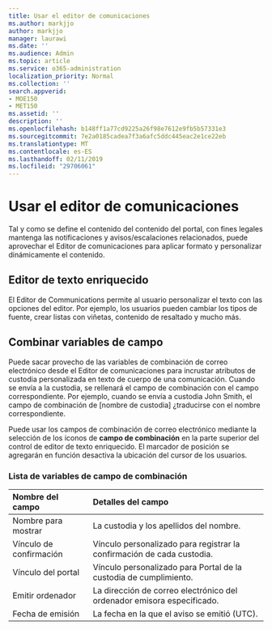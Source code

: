 ```yaml
---
title: Usar el editor de comunicaciones
ms.author: markjjo
author: markjjo
manager: laurawi
ms.date: ''
ms.audience: Admin
ms.topic: article
ms.service: o365-administration
localization_priority: Normal
ms.collection: ''
search.appverid:
- MOE150
- MET150
ms.assetid: ''
description: ''
ms.openlocfilehash: b148ff1a77cd9225a26f98e7612e9fb5b57331e3
ms.sourcegitcommit: 7e2a0185cadea7f3a6afc5ddc445eac2e1ce22eb
ms.translationtype: MT
ms.contentlocale: es-ES
ms.lasthandoff: 02/11/2019
ms.locfileid: "29706061"
---
```

# <a name="use-the-communications-editor"></a>Usar el editor de comunicaciones

Tal y como se define el contenido del contenido del portal, con fines legales mantenga las notificaciones y avisos/escalaciones relacionados, puede aprovechar el Editor de comunicaciones para aplicar formato y personalizar dinámicamente el contenido.

## <a name="rich-text-editor"></a>Editor de texto enriquecido 

El Editor de Communications permite al usuario personalizar el texto con las opciones del editor. Por ejemplo, los usuarios pueden cambiar los tipos de fuente, crear listas con viñetas, contenido de resaltado y mucho más. 

## <a name="merge-field-variables"></a>Combinar variables de campo

Puede sacar provecho de las variables de combinación de correo electrónico desde el Editor de comunicaciones para incrustar atributos de custodia personalizada en texto de cuerpo de una comunicación. Cuando se envía a la custodia, se rellenará el campo de combinación con el campo correspondiente. Por ejemplo, cuando se envía a custodia John Smith, el campo de combinación de [nombre de custodia] ¿traducirse con el nombre correspondiente. 

Puede usar los campos de combinación de correo electrónico mediante la selección de los iconos de **campo de combinación** en la parte superior del control de editor de texto enriquecido. El marcador de posición se agregarán en función desactiva la ubicación del cursor de los usuarios. 

### <a name="list-of-merge-field-variables"></a>Lista de variables de campo de combinación

| Nombre del campo                  | Detalles del campo | 
| :------------------- | :------------------- |
| Nombre para mostrar  | La custodia y los apellidos del nombre. | 
| Vínculo de confirmación | Vínculo personalizado para registrar la confirmación de cada custodia.|                 |
| Vínculo del portal     | Vínculo personalizado para Portal de la custodia de cumplimiento.|                |
| Emitir ordenador                   | La dirección de correo electrónico del ordenador emisora especificado.|                   |
| Fecha de emisión                   | La fecha en la que el aviso se emitió (UTC).              |